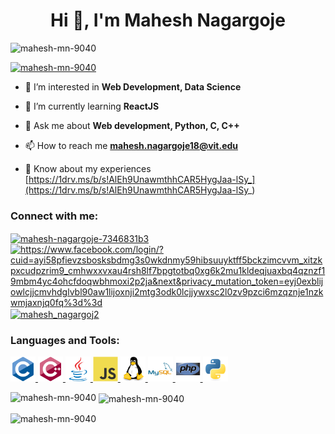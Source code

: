<h1 align="center">Hi 👋, I'm Mahesh Nagargoje</h1>
<p align="left"> <img src="https://komarev.com/ghpvc/?username=mahesh-mn-9040&label=Profile%20views&color=0e75b6&style=flat" alt="mahesh-mn-9040" /> </p>

<p align="left"> <a href="https://github.com/ryo-ma/github-profile-trophy"><img src="https://github-profile-trophy.vercel.app/?username=mahesh-mn-9040" alt="mahesh-mn-9040" /></a> </p>

- 👀 I’m interested in **Web Development, Data Science**

- 🌱 I’m currently learning **ReactJS**

- 💬 Ask me about **Web development, Python, C, C++**

- 📫 How to reach me **mahesh.nagargoje18@vit.edu**

- 📄 Know about my experiences [https://1drv.ms/b/s!AlEh9UnawmthhCAR5HygJaa-lSy_](https://1drv.ms/b/s!AlEh9UnawmthhCAR5HygJaa-lSy_)

<h3 align="left">Connect with me:</h3>
<p align="left">
<a href="https://linkedin.com/in/mahesh-nagargoje-7346831b3" target="blank"><img align="center" src="https://raw.githubusercontent.com/rahuldkjain/github-profile-readme-generator/master/src/images/icons/Social/linked-in-alt.svg" alt="mahesh-nagargoje-7346831b3" height="30" width="40" /></a>
<a href="https://fb.com/https://www.facebook.com/login/?cuid=ayi58pfievzsbosksbdmg3s0wkdnmy59hibsuuyktff5bckzimcvvm_xitzkpxcudpzrim9_cmhwxxvxau4rsh8lf7bpgtotbq0xg6k2mu1kldeqjuaxbq4qznzf19mbm4yc4ohcfdoqwbhmoxi2p2ja&next&privacy_mutation_token=eyj0exblijowlcjjcmvhdglvbl90aw1lijoxnji2mtg3odk0lcjjywxsc2l0zv9pzci6mzqznje1nzkwmjaxnjq0fq%3d%3d" target="blank"><img align="center" src="https://raw.githubusercontent.com/rahuldkjain/github-profile-readme-generator/master/src/images/icons/Social/facebook.svg" alt="https://www.facebook.com/login/?cuid=ayi58pfievzsbosksbdmg3s0wkdnmy59hibsuuyktff5bckzimcvvm_xitzkpxcudpzrim9_cmhwxxvxau4rsh8lf7bpgtotbq0xg6k2mu1kldeqjuaxbq4qznzf19mbm4yc4ohcfdoqwbhmoxi2p2ja&next&privacy_mutation_token=eyj0exblijowlcjjcmvhdglvbl90aw1lijoxnji2mtg3odk0lcjjywxsc2l0zv9pzci6mzqznje1nzkwmjaxnjq0fq%3d%3d" height="30" width="40" /></a>
<a href="https://www.hackerrank.com/mahesh_nagargoj2" target="blank"><img align="center" src="https://raw.githubusercontent.com/rahuldkjain/github-profile-readme-generator/master/src/images/icons/Social/hackerrank.svg" alt="mahesh_nagargoj2" height="30" width="40" /></a>
</p>

<h3 align="left">Languages and Tools:</h3>
<p align="left"> <a href="https://www.cprogramming.com/" target="_blank"> <img src="https://raw.githubusercontent.com/devicons/devicon/master/icons/c/c-original.svg" alt="c" width="40" height="40"/> </a> <a href="https://www.w3schools.com/cpp/" target="_blank"> <img src="https://raw.githubusercontent.com/devicons/devicon/master/icons/cplusplus/cplusplus-original.svg" alt="cplusplus" width="40" height="40"/> </a> <a href="https://www.java.com" target="_blank"> <img src="https://raw.githubusercontent.com/devicons/devicon/master/icons/java/java-original.svg" alt="java" width="40" height="40"/> </a> <a href="https://developer.mozilla.org/en-US/docs/Web/JavaScript" target="_blank"> <img src="https://raw.githubusercontent.com/devicons/devicon/master/icons/javascript/javascript-original.svg" alt="javascript" width="40" height="40"/> </a> <a href="https://www.linux.org/" target="_blank"> <img src="https://raw.githubusercontent.com/devicons/devicon/master/icons/linux/linux-original.svg" alt="linux" width="40" height="40"/> </a> <a href="https://www.mysql.com/" target="_blank"> <img src="https://raw.githubusercontent.com/devicons/devicon/master/icons/mysql/mysql-original-wordmark.svg" alt="mysql" width="40" height="40"/> </a> <a href="https://www.php.net" target="_blank"> <img src="https://raw.githubusercontent.com/devicons/devicon/master/icons/php/php-original.svg" alt="php" width="40" height="40"/> </a> <a href="https://www.python.org" target="_blank"> <img src="https://raw.githubusercontent.com/devicons/devicon/master/icons/python/python-original.svg" alt="python" width="40" height="40"/> </a> </p>

<p><img align="left" src="https://github-readme-stats.vercel.app/api/top-langs?username=mahesh-mn-9040&show_icons=true&locale=en&layout=compact" alt="mahesh-mn-9040" /></p>

<p>&nbsp;<img align="center" src="https://github-readme-stats.vercel.app/api?username=mahesh-mn-9040&show_icons=true&locale=en" alt="mahesh-mn-9040" /></p>

<p><img align="center" src="https://github-readme-streak-stats.herokuapp.com/?user=mahesh-mn-9040&" alt="mahesh-mn-9040" /></p>
